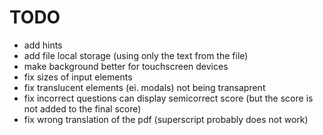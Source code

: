 # TODO
- add hints
- add file local storage (using only the text from the file)
- make background better for touchscreen devices
- fix sizes of input elements
- fix translucent elements (ei. modals) not being transaprent
- fix incorrect questions can display semicorrect score (but the score is not added to the final score)
- fix wrong translation of the pdf (superscript probably does not work)